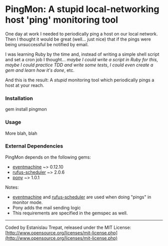 # PingMon: A stupid local-networking host 'ping' monitoring tool

One day at work I needed to periodically ping a host on our local network. Then I
thought it would be great (well... just nice) that if the pings were being unsuccessful be notified by email.

I was learning Ruby by the time and, instead of writing a simple shell script and set a cron job 
I thought... *maybe I could write a script in Ruby for this*, *maybe I could practice
TDD and write some tests*, *I could even create a gem and learn how it's done*, etc.

And this is the result: A *stupid* monitoring tool which periodically pings a host at your reach.

### Installation

  gem install pingmon

### Usage

More blah, blah

### External Dependencies

PingMon depends on the following gems:

- [eventmachine](http://github.com/eventmachine/eventmachine) ~> 0.12.10
- [rufus-scheduler](http://github.com/jmettraux/rufus-scheduler) ~> 2.0.6
- [pony](http://github.com/adamwiggins/pony) ~> 1.0.1

Notes:

- [eventmachine](http://github.com/eventmachine/eventmachine) and [rufus-scheduler](http://github.com/jmettraux/rufus-scheduler) are used when doing "pings" in monitor mode.
- Pony adds the mail sending logic
- This requirements are specified in the gemspec as well.

---

Coded by Estanislau Trepat, released under the MIT License: [http://www.opensource.org/licenses/mit-license.php](http://www.opensource.org/licenses/mit-license.php)

